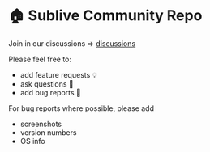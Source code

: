 # 🏠 Sublive Community Repo 


Join in our discussions => [discussions](https://github.com/weepy/sublive/discussions)

Please feel free to:

* add feature requests 💡
* ask questions 🤔
* add bug reports 🐛

For bug reports where possible, please add

* screenshots
* version numbers
* OS info


